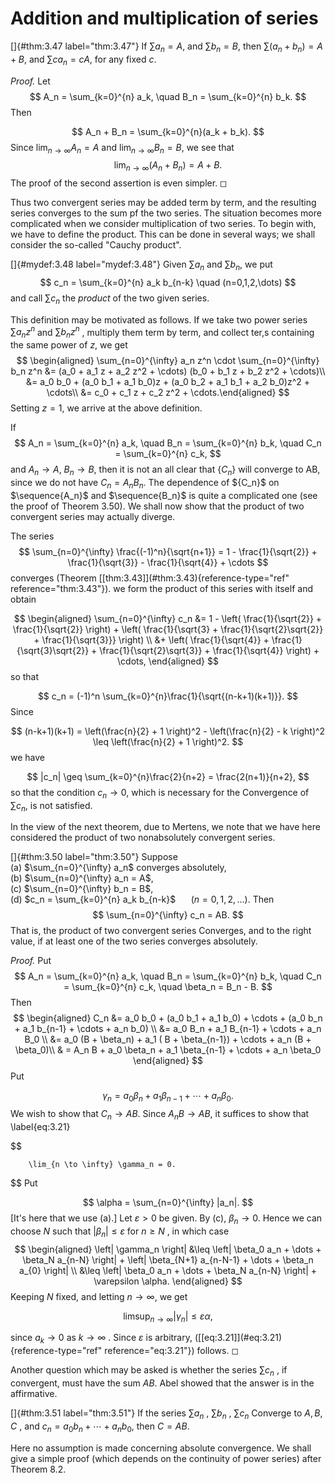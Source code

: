 # Addition and multiplication of series

<!-- ::: thm -->
[]{#thm:3.47 label="thm:3.47"} If $\sum a_n = A$, and $\sum b_n = B$,
then $\sum (a_n + b_n) = A + B$, and $\sum ca_n = cA$, for any fixed
$c$.
<!-- ::: -->

<!-- ::: proof -->
*Proof.* Let 
$$
A_n = \sum_{k=0}^{n} a_k, \quad
        B_n = \sum_{k=0}^{n} b_k.
$$
 Then

$$
A_n + B_n = \sum_{k=0}^{n}(a_k + b_k).
$$
 Since
$\lim_{n \to \infty} A_n = A$ and $\lim_{n \to \infty} B_n = B$, we see
that 
$$
\lim_{n \to \infty} (A_n + B_n) = A + B.
$$
 The proof of the
second assertion is even simpler. ◻
<!-- ::: -->

Thus two convergent series may be added term by term, and the resulting
series converges to the sum pf the two series. The situation becomes
more complicated when we consider multiplication of two series. To begin
with, we have to define the product. This can be done in several ways;
we shall consider the so-called "Cauchy product".

<!-- ::: mydef -->
[]{#mydef:3.48 label="mydef:3.48"} Given $\sum a_n$ and $\sum b_n$, we
put 
$$
c_n = \sum_{k=0}^{n} a_k b_{n-k} \quad
        (n=0,1,2,\dots)
$$
 and call $\sum c_n$ the *product* of the two
given series.
<!-- ::: -->

This definition may be motivated as follows. If we take two power series
$\sum a_n z^n$ and $\sum b_n z^n$ , multiply them term by term, and
collect ter,s containing the same power of $z$, we get 
$$
\begin{aligned}
    \sum_{n=0}^{\infty} a_n z^n \cdot
    \sum_{n=0}^{\infty} b_n z^n 
    &= (a_0 + a_1 z + a_2 z^2 + \cdots) (b_0 + b_1 z + b_2 z^2 + \cdots)\\
    &= a_0 b_0 + (a_0 b_1 + a_1 b_0)z + (a_0 b_2 + a_1 b_1 + a_2 b_0)z^2 + \cdots\\
    &= c_0 + c_1 z + c_2 z^2 + \cdots.\end{aligned}
$$
 Setting $z = 1$,
we arrive at the above definition.

<!-- ::: newexample -->
If 
$$
A_n = \sum_{k=0}^{n} a_k, \quad
        B_n = \sum_{k=0}^{n} b_k, \quad
        C_n = \sum_{k=0}^{n} c_k,
$$
 and $A_n \rightarrow A$,
$B_n \rightarrow B$, then it is not an all clear that $\{C_n\}$
will converge to AB, since we do not have $C_n = A_n B_n$. The
dependence of $\{C_n}$ on $\sequence{A_n}$ and $\sequence{B_n\}$
is quite a complicated one (see the proof of Theorem 3.50). We shall now
show that the product of two convergent series may actually diverge.

The series 
$$
\sum_{n=0}^{\infty} \frac{(-1)^n}{\sqrt{n+1}} = 1
        - \frac{1}{\sqrt{2}} 
        + \frac{1}{\sqrt{3}}
        - \frac{1}{\sqrt{4}} 
        + \cdots
$$
 converges (Theorem
\[\[thm:3.43\]](#thm:3.43){reference-type="ref" reference="thm:3.43"}).
we form the product of this series with itself and obtain

$$
\begin{aligned}
        \sum_{n=0}^{\infty} c_n
        &= 1 - \left(
            \frac{1}{\sqrt{2}} 
            + \frac{1}{\sqrt{2}}
        \right) 
        + \left(
            \frac{1}{\sqrt{3} 
            + \frac{1}{\sqrt{2}\sqrt{2}} 
            + \frac{1}{\sqrt{3}}}
        \right) \\
        &+ \left(
            \frac{1}{\sqrt{4}}
            + \frac{1}{\sqrt{3}\sqrt{2}}
            + \frac{1}{\sqrt{2}\sqrt{3}}
            + \frac{1}{\sqrt{4}}
        \right) + \cdots,
    \end{aligned}
$$
 so that

$$
c_n = (-1)^n \sum_{k=0}^{n}\frac{1}{\sqrt{(n-k+1)(k+1)}}.
$$
 Since

$$
(n-k+1)(k+1) =
        \left(\frac{n}{2} + 1 \right)^2 - 
        \left(\frac{n}{2} - k \right)^2
        \leq 
        \left(\frac{n}{2} + 1 \right)^2.
$$
 we have

$$
|c_n| \geq \sum_{k=0}^{n}\frac{2}{n+2} = \frac{2(n+1)}{n+2},
$$
 so that
the condition $c_n \rightarrow 0$, which is necessary for the
Convergence of $\sum c_n$, is not satisfied.
<!-- ::: -->

In the view of the next theorem, due to Mertens, we note that we have
here considered the product of two nonabsolutely convergent series.

<!-- ::: thm -->
[]{#thm:3.50 label="thm:3.50"} Suppose\
(a) $\sum_{n=0}^{\infty} a_n$ converges absolutely,\
(b) $\sum_{n=0}^{\infty} a_n = A$,\
(c) $\sum_{n=0}^{\infty} b_n = B$,\
(d) $c_n = \sum_{k=0}^{n} a_k b_{n-k}$ $\quad$ $(n = 0, 1, 2, \dots)$.
Then 
$$
\sum_{n=0}^{\infty} c_n = AB.
$$
 That is, the product of two
convergent series Converges, and to the right value, if at least one of
the two series converges absolutely.
<!-- ::: -->

<!-- ::: proof -->
*Proof.* Put 
$$
A_n = \sum_{k=0}^{n} a_k, \quad
        B_n = \sum_{k=0}^{n} b_k, \quad
        C_n = \sum_{k=0}^{n} c_k, \quad
        \beta_n = B_n - B.
$$
 Then 
$$
\begin{aligned}
        C_n
        &= a_0 b_0 + (a_0 b_1 + a_1 b_0) + \cdots + (a_0 b_n + a_1 b_{n-1} + \cdots + a_n b_0) \\
        &= a_0 B_n + a_1 B_{n-1} + \cdots + a_n B_0 \\
        &= a_0 (B + \beta_n) + a_1 ( B + \beta_{n-1}) + \cdots + a_n (B + \beta_0)\\
        & = A_n B + a_0 \beta_n + a_1 \beta_{n-1} + \cdots + a_n \beta_0
    \end{aligned}
$$
 Put

$$
\gamma_n = a_0 \beta_n + a_1 \beta_{n-1} + \cdots + a_n \beta_0.
$$
 We
wish to show that $C_n \rightarrow AB$. Since $A_n B \rightarrow AB$, it
suffices to show that 
\label{eq:3.21}

$$

        \lim_{n \to \infty} \gamma_n = 0.
$$
 Put

$$
\alpha = \sum_{n=0}^{\infty} |a_n|.
$$
 \[It's here that we use (a).\]
Let $\varepsilon > 0$ be given. By (c), $\beta_n \rightarrow 0$. Hence
we can choose $N$ such that $\left| \beta_n \right| \leq \varepsilon$
for $n \geq N$ , in which case 
$$
\begin{aligned}
        \left| \gamma_n \right| 
        &\leq \left| \beta_0 a_n + \dots + \beta_N a_{n-N} \right| 
        + \left| \beta_{N+1} a_{n-N-1} + \dots + \beta_n a_{0} \right| \\
        &\leq \left| \beta_0 a_n + \dots + \beta_N a_{n-N} \right| 
        + \varepsilon \alpha.
    \end{aligned}
$$
 Keeping $N$ fixed, and letting
$n \rightarrow \infty$, we get

$$
\limsup_{n \to \infty} \left| \gamma_n \right| \leq \varepsilon \alpha,
$$

since $a_k \rightarrow 0$ as $k \rightarrow \infty$ . Since
$\varepsilon$ is arbitrary,
(\[\[eq:3.21\]](#eq:3.21){reference-type="ref" reference="eq:3.21"})
follows. ◻
<!-- ::: -->

Another question which may be asked is whether the series $\sum c_n$ ,
if convergent, must have the sum $AB$. Abel showed that the answer is in
the affirmative.

<!-- ::: thm -->
[]{#thm:3.51 label="thm:3.51"} If the series $\sum a_n$ , $\sum b_n$ ,
$\sum c_n$ Converge to $A, B, C$ , and
$c_n = a_0 b_n + \cdots + a_n b_0$, then $C = AB$.
<!-- ::: -->

Here no assumption is made concerning absolute convergence. We shall
give a simple proof (which depends on the continuity of power series)
after Theorem 8.2.
